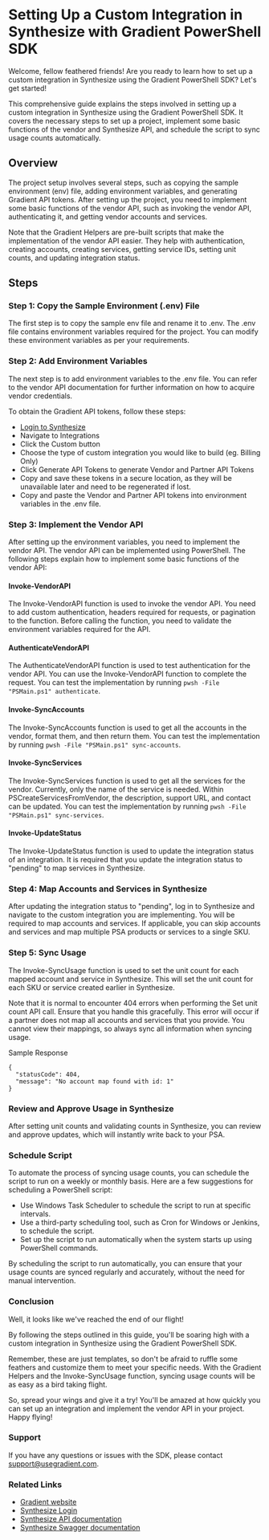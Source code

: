 # Setting Up a Custom Integration in Synthesize with Gradient PowerShell SDK
Welcome, fellow feathered friends! Are you ready to learn how to set up a custom integration in Synthesize using the Gradient PowerShell SDK? Let's get started!

This comprehensive guide explains the steps involved in setting up a custom integration in Synthesize using the Gradient PowerShell SDK. It covers the necessary steps to set up a project, implement some basic functions of the vendor and Synthesize API, and schedule the script to sync usage counts automatically.

## Overview
The project setup involves several steps, such as copying the sample environment (env) file, adding environment variables, and generating Gradient API tokens. After setting up the project, you need to implement some basic functions of the vendor API, such as invoking the vendor API, authenticating it, and getting vendor accounts and services.

Note that the Gradient Helpers are pre-built scripts that make the implementation of the vendor API easier. They help 
with authentication, creating accounts, creating services, getting service IDs, setting unit counts, and updating integration status.

## Steps

### Step 1: Copy the Sample Environment (.env) File
The first step is to copy the sample env file and rename it to .env. The .env file contains environment variables required for the project. You can modify these environment variables as per your requirements.

### Step 2: Add Environment Variables
The next step is to add environment variables to the .env file. You can refer to the vendor API documentation for further information on how to acquire vendor credentials.

To obtain the Gradient API tokens, follow these steps:

- [Login to Synthesize](https://app.usegradient.com/login)
- Navigate to Integrations
- Click the Custom button
- Choose the type of custom integration you would like to build (eg. Billing Only)
- Click Generate API Tokens to generate Vendor and Partner API Tokens
- Copy and save these tokens in a secure location, as they will be unavailable later and need to be regenerated if lost.
- Copy and paste the Vendor and Partner API tokens into environment variables in the .env file.

### Step 3: Implement the Vendor API
After setting up the environment variables, you need to implement the vendor API. The vendor API can be implemented using PowerShell. The following steps explain how to implement some basic functions of the vendor API:

#### Invoke-VendorAPI
The Invoke-VendorAPI function is used to invoke the vendor API. You need to add custom authentication, headers required for requests, or pagination to the function. Before calling the function, you need to validate the environment variables required for the API.

#### AuthenticateVendorAPI
The AuthenticateVendorAPI function is used to test authentication for the vendor API. You can use the Invoke-VendorAPI function to complete the request. You can test the implementation by running `pwsh -File "PSMain.ps1" authenticate`.

#### Invoke-SyncAccounts
The Invoke-SyncAccounts function is used to get all the accounts in the vendor, format them, and then return them. You can test the implementation by running `pwsh -File "PSMain.ps1" sync-accounts`.

#### Invoke-SyncServices
The Invoke-SyncServices function is used to get all the services for the vendor. Currently, only the name of the service is needed. Within PSCreateServicesFromVendor, the description, support URL, and contact can be updated. You can test the implementation by running `pwsh -File "PSMain.ps1" sync-services`.

#### Invoke-UpdateStatus
The Invoke-UpdateStatus function is used to update the integration status of an integration. It is required that you update the integration status to "pending" to map services in Synthesize.

### Step 4: Map Accounts and Services in Synthesize
After updating the integration status to "pending", log in to Synthesize and navigate to the custom integration you are implementing. You will be required to map accounts and services. If applicable, you can skip accounts and services and map multiple PSA products or services to a single SKU.

### Step 5: Sync Usage
The Invoke-SyncUsage function is used to set the unit count for each mapped account and service in Synthesize. This will set the unit count for each SKU or service created earlier in Synthesize.

Note that it is normal to encounter 404 errors when performing the Set unit count API call. Ensure that you handle this gracefully. This error will occur if a partner does not map all accounts and services that you provide. You cannot view their mappings, so always sync all information when syncing usage.

Sample Response

```
{
  "statusCode": 404,
  "message": "No account map found with id: 1"
}
```

### Review and Approve Usage in Synthesize
After setting unit counts and validating counts in Synthesize, you can review and approve updates, which will instantly write back to your PSA.

### Schedule Script
To automate the process of syncing usage counts, you can schedule the script to run on a weekly or monthly basis. Here are a few suggestions for scheduling a PowerShell script:

- Use Windows Task Scheduler to schedule the script to run at specific intervals.
- Use a third-party scheduling tool, such as Cron for Windows or Jenkins, to schedule the script.
- Set up the script to run automatically when the system starts up using PowerShell commands.

By scheduling the script to run automatically, you can ensure that your usage counts are synced regularly and accurately, without the need for manual intervention.

### Conclusion
Well, it looks like we've reached the end of our flight!

By following the steps outlined in this guide, you'll be soaring high with a custom integration in Synthesize using the Gradient PowerShell SDK.

Remember, these are just templates, so don't be afraid to ruffle some feathers and customize them to meet your 
specific needs. With the Gradient Helpers and the Invoke-SyncUsage function, syncing usage counts will be as easy as a 
bird taking flight.

So, spread your wings and give it a try! You'll be amazed at how quickly you can set up an integration and implement the vendor API in your project. Happy flying!

### Support
If you have any questions or issues with the SDK, please contact support@usegradient.com.

### Related Links

- [Gradient website](https://www.meetgradient.com/)
- [Synthesize Login](https://app.usegradient.com/login)
- [Synthesize API documentation](https://api-docs.meetgradient.com/docs)
- [Synthesize Swagger documentation](https://app.usegradient.com/api-docs)